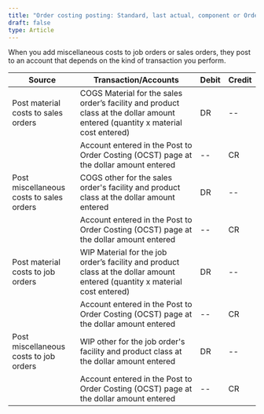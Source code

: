 ```yaml
---
title: "Order costing posting: Standard, last actual, component or Order costing"
draft: false
type: Article
---
```


When you add miscellaneous costs to job orders or sales orders, they post to an account that depends on the kind of transaction you perform.

| Source                                   | Transaction/Accounts                                                                                                           | Debit | Credit |
|------------------------------------------|--------------------------------------------------------------------------------------------------------------------------------|-------|--------|
| Post material costs to sales orders      | COGS Material for the sales order’s facility and product class at the dollar amount entered (quantity x material cost entered) | DR    | --     |
|                                          | Account entered in the Post to Order Costing (OCST) page at the dollar amount entered                                          | --    | CR     |
| Post miscellaneous costs to sales orders | COGS other for the sales order's facility and product class at the dollar amount entered                                       | DR    | --     |
|                                          | Account entered in the Post to Order Costing (OCST) page at the dollar amount entered                                          | --    | CR     |
| Post material costs to job orders        | WIP Material for the job order’s facility and product class at the dollar amount entered (quantity x material cost entered)    | DR    | --     |
|                                          | Account entered in the Post to Order Costing (OCST) page at the dollar amount entered                                          | --    | CR     |
| Post miscellaneous costs to job orders   | WIP other for the job order's facility and product class at the dollar amount entered                                          | DR    | --     |
|                                          | Account entered in the Post to Order Costing (OCST) page at the dollar amount entered                                          | --    | CR     |